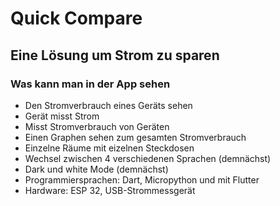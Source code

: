 # Quick Compare
## Eine Lösung um Strom zu sparen

### Was kann man in der App sehen
- Den Stromverbrauch eines Geräts sehen
- Gerät misst Strom
- Misst Stromverbrauch von Geräten
- Einen Graphen sehen zum gesamten Stromverbrauch
- Einzelne Räume mit eizelnen Steckdosen
- Wechsel zwischen 4 verschiedenen Sprachen (demnächst)
- Dark und white Mode (demnächst)
- Programmiersprachen: Dart, Micropython und mit Flutter
- Hardware: ESP 32, USB-Strommessgerät
